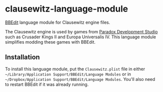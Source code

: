 clausewitz-language-module
==========================

[BBEdit][1] language module for Clausewitz engine files.

The Clausewitz engine is used by games from [Paradox Development Studio][2] such as Crusader Kings II and Europa Universalis IV.
This language module simplifies modding these games with BBEdit.

Installation
------------
To install this language module, put the `Clausewitz.plist` file in either `~/Library/Application Support/BBEdit/Language Modules` or in `~/Dropbox/Application Support/BBEdit/Language Modules`. You'll also need to restart BBEdit if it was already running.

[1]: http://www.barebones.com/products/bbedit/
[2]: http://en.wikipedia.org/wiki/Paradox_Development_Studio
